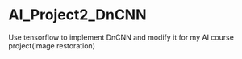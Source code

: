 # AI_Project2_DnCNN
Use tensorflow to implement DnCNN and modify it for my AI course project(image restoration)
